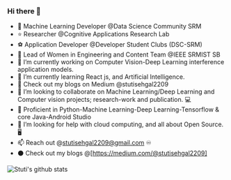 ### Hi there 👋

- 🔰  Machine Learning Developer @Data Science Community SRM
- ⭐ Researcher @Cognitive Applications Research Lab 
- ⚽ Application Developer @Developer Student Clubs  (DSC-SRM)
- 🤖 Lead of Women in Engineering and Content Team @IEEE SRMIST SB
- 🔭 I’m currently working on Computer Vision-Deep Learning interference application models. 
- 🌱 I’m currently learning React js, and Artificial Intelligence.
- 💨 Check out my blogs on Medium @stutisehgal2209
- 👯 I’m looking to collaborate on Machine Learning/Deep Learning and Computer vision projects; research-work and publication. 💻
- 🛄 Proficient in Python-Machine Learning-Deep Learning-Tensorflow & core Java-Android Studio
- 🤔 I’m looking for help with cloud computing, and all about Open Source. 🖥
- 📫 Reach out @stutisehgal2209@gmail.com ♾ 
- ⚫ Check out my blogs @[https://medium.com/@stutisehgal2209]
     
 ![Stuti's github stats](https://github-readme-stats.vercel.app/api?username=stutisehgal&show_icons=true&theme=radical)

